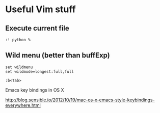 Useful Vim stuff
================

Execute current file
---------------------

```
:! python %
```

Wild menu (better than buffExp)
---------------------

```
set wildmenu
set wildmode=longest:full,full

:b<Tab>
```

Emacs key bindings in OS X

http://blog.sensible.io/2012/10/19/mac-os-x-emacs-style-keybindings-everywhere.html



